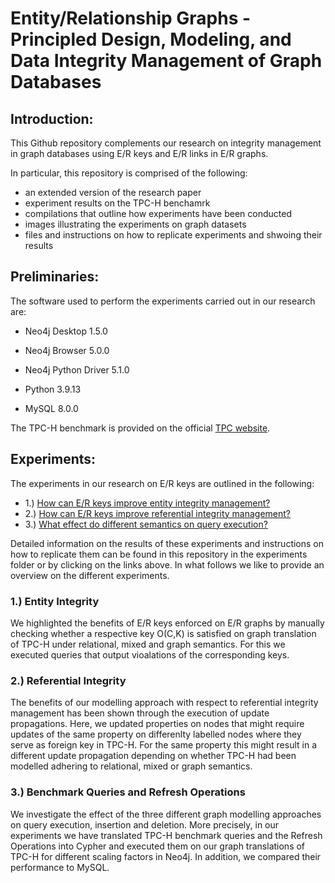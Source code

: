 # Entity/Relationship Graphs - Principled Design, Modeling, and Data Integrity Management of Graph Databases

## Introduction:

This Github repository complements our research on integrity management in graph databases using E/R keys and E/R links in E/R graphs.

In particular, this repository is comprised of the following:

- an extended version of the research paper
- experiment results on the TPC-H benchamrk
- compilations that outline how experiments have been conducted
- images illustrating the experiments on graph datasets
- files and instructions on how to replicate experiments and shwoing their results

## Preliminaries:

The software used to perform the experiments carried out in our research are:

- Neo4j Desktop 1.5.0

- Neo4j Browser 5.0.0

- Neo4j Python Driver 5.1.0

- Python 3.9.13

- MySQL 8.0.0



The TPC-H benchmark is provided on the official [TPC website](https://www.tpc.org/tpch/). 


## Experiments:

The experiments in our research on E/R keys are outlined in the following:

- 1.) [How can E/R keys improve entity integrity management?](https://github.com/graphdbexperiments/er_graph_experiments/tree/main/entity_integrity)
- 2.) [How can E/R keys improve referential integrity management?](https://github.com/graphdbexperiments/er_graph_experiments/tree/main/referential_integrity)
- 3.) [What effect do different semantics on query execution?](https://github.com/graphdbexperiments/er_graph_experiments/tree/main/queries_and_refresh_operations)


Detailed information on the results of these experiments and instructions on how to replicate them can be found in this repository in the experiments folder or by clicking on the links above. In what follows we like to provide an overview on the different experiments.

### 1.) Entity Integrity

We highlighted the benefits of E/R keys enforced on E/R graphs by manually checking whether a respective key O(C,K) is satisfied on graph translation of TPC-H under relational, mixed and graph semantics. For this we executed queries that output vioalations of the corresponding keys.

### 2.) Referential Integrity

The benefits of our modelling approach with respect to referential integrity management has been shown through the execution of update propagations. Here, we updated properties on nodes that might require updates of the same property on differenlty labelled nodes where they serve as foreign key in TPC-H. For the same property this might result in a different update propagation depending on whether TPC-H had been modelled adhering to relational, mixed or graph semantics.

### 3.) Benchmark Queries and Refresh Operations

We investigate the effect of the three different graph modelling approaches on query execution, insertion and deletion. More precisely, in our experiments we have translated TPC-H benchmark queries and the Refresh Operations into Cypher and executed them on our graph translations of TPC-H for different scaling factors in Neo4j. In addition, we compared their performance to MySQL.


